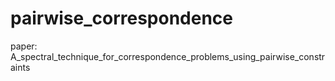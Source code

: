 # pairwise_correspondence

paper: A_spectral_technique_for_correspondence_problems_using_pairwise_constraints